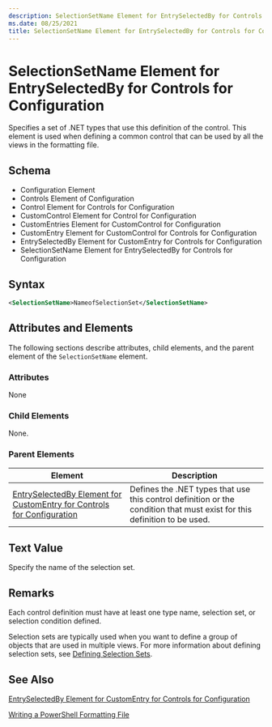 ```yaml
---
description: SelectionSetName Element for EntrySelectedBy for Controls for Configuration
ms.date: 08/25/2021
title: SelectionSetName Element for EntrySelectedBy for Controls for Configuration
---
```

# SelectionSetName Element for EntrySelectedBy for Controls for Configuration

Specifies a set of .NET types that use this definition of the control. This element is used when
defining a common control that can be used by all the views in the formatting file.

## Schema

- Configuration Element
- Controls Element of Configuration
- Control Element for Controls for Configuration
- CustomControl Element for Control for Configuration
- CustomEntries Element for CustomControl for Configuration
- CustomEntry Element for CustomControl for Controls for Configuration
- EntrySelectedBy Element for CustomEntry for Controls for Configuration
- SelectionSetName Element for EntrySelectedBy for Controls for Configuration

## Syntax

```xml
<SelectionSetName>NameofSelectionSet</SelectionSetName>

```

## Attributes and Elements

The following sections describe attributes, child elements, and the parent element of the
`SelectionSetName` element.

### Attributes

None

### Child Elements

None.

### Parent Elements

|Element|Description|
|-------------|-----------------|
|[EntrySelectedBy Element for CustomEntry for Controls for Configuration](./entryselectedby-element-for-customentry-for-controls-for-configuration-format.md)|Defines the .NET types that use this control definition or the condition that must exist for this definition to be used.|

## Text Value

Specify the name of the selection set.

## Remarks

Each control definition must have at least one type name, selection set, or selection condition
defined.

Selection sets are typically used when you want to define a group of objects that are used in
multiple views. For more information about defining selection sets, see [Defining Selection Sets](./defining-selection-sets.md).

## See Also

[EntrySelectedBy Element for CustomEntry for Controls for Configuration](./entryselectedby-element-for-customentry-for-controls-for-configuration-format.md)

[Writing a PowerShell Formatting File](./writing-a-powershell-formatting-file.md)
